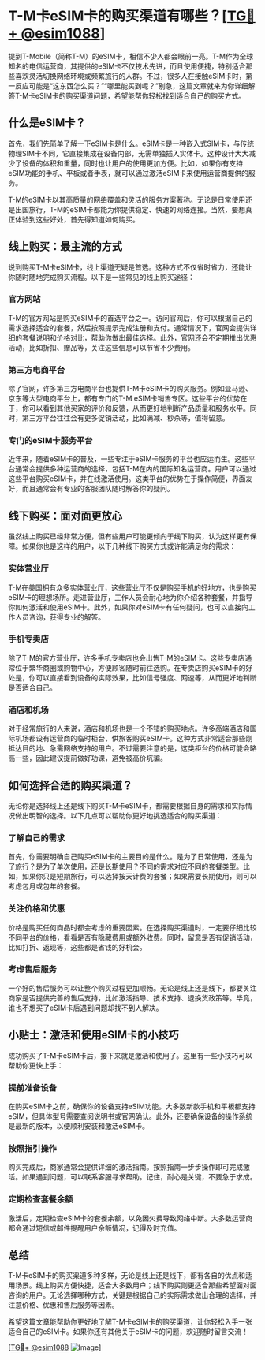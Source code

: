 # T-M卡eSIM卡的购买渠道有哪些？[[TG💪+ @esim1088](https://t.me/s/esim1088)]

提到T-Mobile（简称T-M）的eSIM卡，相信不少人都会眼前一亮。T-M作为全球知名的电信运营商，其提供的eSIM卡不仅技术先进，而且使用便捷，特别适合那些喜欢灵活切换网络环境或频繁旅行的人群。不过，很多人在接触eSIM卡时，第一反应可能是“这东西怎么买？”“哪里能买到呢？”别急，这篇文章就来为你详细解答T-M卡eSIM卡的购买渠道问题，希望能帮你轻松找到适合自己的购买方式。

## 什么是eSIM卡？

首先，我们先简单了解一下eSIM卡是什么。eSIM卡是一种嵌入式SIM卡，与传统物理SIM卡不同，它直接集成在设备内部，无需单独插入实体卡。这种设计大大减少了设备的体积和重量，同时也让用户的使用更加方便。比如，如果你有支持eSIM功能的手机、平板或者手表，就可以通过激活eSIM卡来使用运营商提供的服务。

T-M的eSIM卡以其高质量的网络覆盖和灵活的服务方案著称。无论是日常使用还是出国旅行，T-M的eSIM卡都能为你提供稳定、快速的网络连接。当然，要想真正体验到这些好处，首先得知道如何购买。

## 线上购买：最主流的方式

说到购买T-M卡eSIM卡，线上渠道无疑是首选。这种方式不仅省时省力，还能让你随时随地完成购买流程。以下是一些常见的线上购买途径：

### 官方网站

T-M的官方网站是购买eSIM卡的首选平台之一。访问官网后，你可以根据自己的需求选择适合的套餐，然后按照提示完成注册和支付。通常情况下，官网会提供详细的套餐说明和价格对比，帮助你做出最佳选择。此外，官网还会不定期推出优惠活动，比如折扣、赠品等，关注这些信息可以节省不少费用。

### 第三方电商平台

除了官网，许多第三方电商平台也提供T-M卡eSIM卡的购买服务。例如亚马逊、京东等大型电商平台上，都有专门的T-M eSIM卡销售专区。这些平台的优势在于，你可以看到其他买家的评价和反馈，从而更好地判断产品质量和服务水平。同时，第三方平台往往会有更多促销活动，比如满减、秒杀等，值得留意。

### 专门的eSIM卡服务平台

近年来，随着eSIM卡的普及，一些专注于eSIM卡服务的平台也应运而生。这些平台通常会提供多种运营商的选择，包括T-M在内的国际知名运营商。用户可以通过这些平台购买eSIM卡，并在线激活使用。这类平台的优势在于操作简便，界面友好，而且通常会有专业的客服团队随时解答你的疑问。

## 线下购买：面对面更放心

虽然线上购买已经非常方便，但有些用户可能更倾向于线下购买，认为这样更有保障。如果你也是这样的用户，以下几种线下购买方式或许能满足你的需求：

### 实体营业厅

T-M在美国拥有众多实体营业厅，这些营业厅不仅是购买手机的好地方，也是购买eSIM卡的理想场所。走进营业厅，工作人员会耐心地为你介绍各种套餐，并指导你如何激活和使用eSIM卡。此外，如果你对eSIM卡有任何疑问，也可以直接向工作人员咨询，获得专业的解答。

### 手机专卖店

除了T-M的官方营业厅，许多手机专卖店也会出售T-M的eSIM卡。这些专卖店通常位于繁华商圈或购物中心，方便顾客随时前往选购。在专卖店购买eSIM卡的好处是，你可以直接看到设备的实际效果，比如信号强度、网速等，从而更好地判断是否适合自己。

### 酒店和机场

对于经常旅行的人来说，酒店和机场也是一个不错的购买地点。许多高端酒店和国际机场都设有运营商的临时柜台，供旅客购买eSIM卡。这种方式非常适合那些刚抵达目的地、急需网络支持的用户。不过需要注意的是，这类柜台的价格可能会略高一些，因此建议提前做好功课，避免被高价坑骗。

## 如何选择合适的购买渠道？

无论你是选择线上还是线下购买T-M卡eSIM卡，都需要根据自身的需求和实际情况做出明智的选择。以下几点可以帮助你更好地挑选适合的购买渠道：

### 了解自己的需求

首先，你需要明确自己购买eSIM卡的主要目的是什么。是为了日常使用，还是为了旅行？是为了单次使用，还是长期使用？不同的需求对应不同的套餐类型。比如，如果你只是短期旅行，可以选择按天计费的套餐；如果需要长期使用，则可以考虑包月或包年的套餐。

### 关注价格和优惠

价格是购买任何商品时都会考虑的重要因素。在选择购买渠道时，一定要仔细比较不同平台的价格，看看是否有隐藏费用或额外收费。同时，留意是否有促销活动，比如打折、返现等，这些都是省钱的好机会。

### 考虑售后服务

一个好的售后服务可以让整个购买过程更加顺畅。无论是线上还是线下，都要关注商家是否提供完善的售后支持，比如激活指导、技术支持、退换货政策等。毕竟，谁也不想买了eSIM卡后遇到问题却找不到人解决。

## 小贴士：激活和使用eSIM卡的小技巧

成功购买了T-M卡eSIM卡后，接下来就是激活和使用了。这里有一些小技巧可以帮助你更快上手：

### 提前准备设备

在购买eSIM卡之前，确保你的设备支持eSIM功能。大多数新款手机和平板都支持eSIM，但具体型号需要查阅说明书或官网确认。此外，还要确保设备的操作系统是最新的版本，以便顺利安装和激活eSIM卡。

### 按照指引操作

购买完成后，商家通常会提供详细的激活指南。按照指南一步步操作即可完成激活。如果遇到问题，可以联系客服寻求帮助。记住，耐心是关键，不要急于求成。

### 定期检查套餐余额

激活后，定期检查eSIM卡的套餐余额，以免因欠费导致网络中断。大多数运营商都会通过短信或邮件提醒用户余额情况，记得及时充值。

## 总结

T-M卡eSIM卡的购买渠道多种多样，无论是线上还是线下，都有各自的优点和适用场景。线上购买方便快捷，适合大多数用户；线下购买则更适合那些希望面对面咨询的用户。无论选择哪种方式，关键是根据自己的实际需求做出合理的选择，并注意价格、优惠和售后服务等因素。

希望这篇文章能帮助你更好地了解T-M卡eSIM卡的购买渠道，让你轻松入手一张适合自己的eSIM卡。如果你还有其他关于eSIM卡的问题，欢迎随时留言交流！

[[TG💪+ @esim1088](https://t.me/s/esim1088) ![Image](https://i.postimg.cc/4NQfJmqS/Snipaste-2025-05-13-00-14-12.png)]